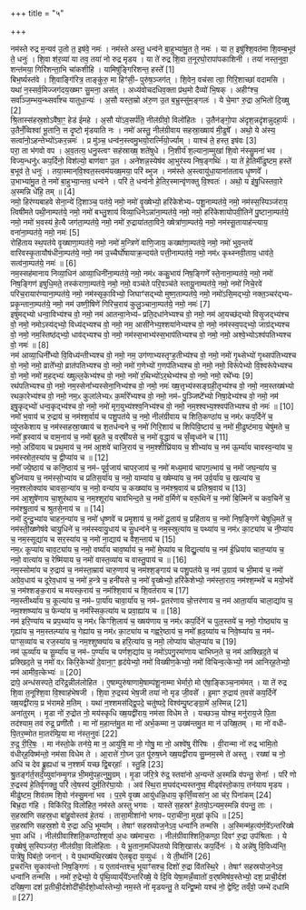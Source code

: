 +++
title = "५"

+++


  
नम॑स्ते रुद्र म॒न्यव॑ उ॒तो त॒ इष॑वे॒ नमः॑ । नम॑स्ते अस्तु॒ धन्व॑ने बा॒हुभ्या॑मु॒त ते॒ नमः॑ । या त॒ इषु॑श्शि॒वत॑मा शि॒वम्ब॒भूव॑ ते॒ धनुः॑ । शि॒वा श॑र॒व्या॑ या तव॒ तया॑ नो रुद्र मृडय । या ते॑ रुद्र शि॒वा त॒नूरघो॒रापा॑पकाशिनी । तया॑ नस्त॒नुवा॒ शन्त॑मया॒ गिरि॑शन्ता॒भि चा॑कशीहि । यामिषु॑ङ्गिरिशन्त॒ हस्ते᳚ [1]  
बिभ॒र्ष्यस्त॑वे । शि॒वाङ्गि॑रित्र॒ ताङ्कु॑रु॒ मा हिꣳ॑सी॒ᳶ पुरु॑ष॒ञ्जग॑त् । शि॒वेन॒ वच॑सा त्वा॒ गिरि॒शाच्छा॑ वदामसि । यथा॑ न॒स्सर्व॒मिज्जग॑दय॒ख्ष्मꣳ सु॒मना॒ अस॑त् । अध्य॑वोचदधिव॒क्ता प्र॑थ॒मो दैव्यो॑ भि॒षक् । अहीꣳ॑श्च॒ सर्वा᳚ञ्ज॒म्भय॒न्थ्सर्वा᳚श्च यातुधा॒न्यः॑ । अ॒सौ यस्ता॒म्रो अ॑रु॒ण उ॒त ब॒भ्रुस्सु॑म॒ङ्गलः॑ । ये चे॒माꣳ रु॒द्रा अ॒भितो॑ दि॒ख्षु [2]  
श्रि॒तास्स॑हस्र॒शोऽवै॑षा॒ꣳ॒ हेड॑ ईमहे । अ॒सौ यो॑ऽव॒सर्प॑ति॒ नील॑ग्रीवो॒ विलो॑हितः । उ॒तैन॑ङ्गो॒पा अ॑दृश॒न्नदृ॑शन्नुदहा॒र्यः॑ । उ॒तैनँ॒व्विश्वा॑ भू॒तानि॒ स दृ॒ष्टो मृ॑डयाति नः । नमो॑ अस्तु॒ नील॑ग्रीवाय सहस्रा॒ख्षाय॑ मी॒ढुषे᳚ । अथो॒ ये अ॑स्य॒ सत्वा॑नो॒ऽहन्तेभ्यो॑ऽकर॒न्नमः॑ । प्र मु॑ञ्च॒ धन्व॑न॒स्त्वमु॒भयो॒रार्त्नि॑यो॒र्ज्याम् । याश्च॑ ते॒ हस्त॒ इष॑वः [3]  
परा॒ ता भ॑गवो वप । अ॒व॒तत्य॒ धनु॒स्त्वꣳ सह॑स्राख्ष॒ शते॑षुधे । नि॒शीर्य॑ श॒ल्याना॒म्मुखा॑ शि॒वो न॑स्सु॒मना॑ भव । विज्य॒न्धनु॑ᳵ कप॒र्दिनो॒ विश॑ल्यो॒ बाण॑वाꣳ उ॒त । अने॑शन्न॒स्येष॑व आ॒भुर॑स्य निष॒ङ्गथिः॑ । या ते॑ हे॒तिर्मी॑ढुष्टम॒ हस्ते॑ ब॒भूव॑ ते॒ धनुः॑ । तया॒स्मान्‌वि॒श्वत॒स्त्वम॑यख्ष॒मया॒ परि॑ ब्भुज । नम॑स्ते अ॒स्त्वायु॑धा॒याना॑तताय धृ॒ष्णवे᳚ । उ॒भाभ्या॑मु॒त ते॒ नमो॑ बा॒हुभ्या॒न्तव॒ धन्व॑ने । परि॑ ते॒ धन्व॑नो हे॒तिर॒स्मान्वृ॑णक्तु वि॒श्वतः॑ । अथो॒ य इ॑षु॒धिस्तवा॒रे अ॒स्मन्नि धे॑हि॒ तम् ॥ [4]  
नमो॒ हिर॑ण्यबाहवे सेना॒न्ये॑ दि॒शाञ्च॒ पत॑ये॒ नमो॒ नमो॑ वृ॒ख्षेभ्यो॒ हरि॑केशेभ्यᳶ पशू॒नाम्पत॑ये॒ नमो॒ नम॑स्स॒स्पिञ्ज॑राय॒ त्विषी॑मते पथी॒नाम्पत॑ये॒ नमो॒ नमो॑ बभ्लु॒शाय॑ विव्या॒धिनेऽन्ना॑ना॒म्पत॑ये॒ नमो॒ नमो॒ हरि॑केशायोपवी॒तिने॑ पु॒ष्टाना॒म्पत॑ये॒ नमो॒ नमो॑ भ॒वस्य॑ हे॒त्यै जग॑ता॒म्पत॑ये॒ नमो॒ नमो॑ रु॒द्राया॑तता॒विने॒ ख्षेत्रा॑णा॒म्पत॑ये॒ नमो॒ नम॑स्सू॒तायाह॑न्त्याय॒ वना॑ना॒म्पत॑ये॒ नमो॒ नमः॑ [5]  
रोहि॑ताय स्थ॒पत॑ये वृ॒ख्षाणा॒म्पत॑ये॒ नमो॒ नमो॑ म॒न्त्रिणे॑ वाणि॒जाय॒ कख्षा॑णा॒म्पत॑ये॒ नमो॒ नमो॑ भुव॒न्तये॑ वारिवस्कृ॒तायौष॑धीना॒म्पत॑ये॒ नमो॒ नम॑ उ॒च्चैर्घो॑षायाक्र॒न्दय॑ते पत्ती॒नाम्पत॑ये॒ नमो॒ नम॑ᳵ कृथ्स्नवी॒ताय॒ धाव॑ते॒ सत्व॑ना॒म्पत॑ये॒ नमः॑ ॥ [6]  
नम॒स्सह॑मानाय निव्या॒धिन॑ आव्या॒धिनी॑ना॒म्पत॑ये॒ नमो॒ नम॑ᳵ ककु॒भाय॑ निष॒ङ्गिणे᳚ स्ते॒नाना॒म्पत॑ये॒ नमो॒ नमो॑ निष॒ङ्गिण॑ इषुधि॒मते॒ तस्क॑राणा॒म्पत॑ये॒ नमो॒ नमो॒ वञ्च॑ते परि॒वञ्च॑ते स्तायू॒नाम्पत॑ये॒ नमो॒ नमो॑ निचे॒रवे॑ परिच॒रायार॑ण्याना॒म्पत॑ये॒ नमो॒ नम॑स्सृका॒विभ्यो॒ जिघाꣳ॑सद्भ्यो मुष्ण॒ताम्पत॑ये॒ नमो॒ नमो॑ऽसि॒मद्भ्यो॒ नक्त॒ञ्चर॑द्भ्यᳶ प्रकृ॒न्ताना॒म्पत॑ये॒ नमो॒ नम॑ उष्णी॒षिणे॑ गिरिच॒राय॑ कुलु॒ञ्चाना॒म्पत॑ये॒ नमो॒ नमः॑ [7]  
इषु॑मद्भ्यो धन्वा॒विभ्य॑श्च वो॒ नमो॒ नम॑ आतन्वा॒नेभ्य॑ᳶ प्रति॒दधा॑नेभ्यश्च वो॒ नमो॒ नम॑ आ॒यच्छ॑द्भ्यो विसृ॒जद्भ्य॑श्च वो॒ नमो॒ नमोऽस्य॑द्भ्यो॒ विध्य॑द्भ्यश्च वो॒ नमो॒ नम॒ आसी॑नेभ्य॒श्शया॑नेभ्यश्च वो॒ नमो॒ नम॑स्स्व॒पद्भ्यो॒ जाग्र॑द्भ्यश्च वो॒ नमो॒ नम॒स्तिष्ठ॑द्भ्यो॒ धाव॑द्भ्यश्च वो॒ नमो॒ नम॑स्स॒भाभ्य॑स्स॒भाप॑तिभ्यश्च वो॒ नमो॒ नमो॒ अश्वे॒भ्योऽश्व॑पतिभ्यश्च वो॒ नमः॑ ॥ [8]  
नम॑ आव्या॒धिनी᳚भ्यो वि॒विध्य॑न्तीभ्यश्च वो॒ नमो॒ नम॒ उग॑णाभ्यस्तृꣳह॒तीभ्य॑श्च वो॒ नमो॒ नमो॑ गृ॒थ्सेभ्यो॑ गृ॒थ्सप॑तिभ्यश्च वो॒ नमो॒ नमो॒ व्राते᳚भ्यो॒ व्रात॑पतिभ्यश्च वो॒ नमो॒ नमो॑ ग॒णेभ्यो॑ ग॒णप॑तिभ्यश्च वो॒ नमो॒ नमो॒ विरू॑पेभ्यो वि॒श्वरू॑पेभ्यश्च वो॒ नमो॒ नमो॑ म॒हद्भ्यः॑ ख्षुल्ल॒केभ्य॑श्च वो॒ नमो॒ नमो॑ र॒थिभ्यो॑ऽर॒थेभ्य॑श्च वो॒ नमो॒ नमो॒ रथे᳚भ्यः [9]  
रथ॑पतिभ्यश्च वो॒ नमो॒ नम॒स्सेना᳚भ्यस्सेना॒निभ्य॑श्च वो॒ नमो॒ नमः॑ ख्ष॒त्तृभ्य॑स्सङ्ग्रही॒तृभ्य॑श्च वो॒ नमो॒ नम॒स्तख्ष॑भ्यो रथका॒रेभ्य॑श्च वो॒ नमो॒ नम॒ᳵ कुला॑लेभ्यᳵ क॒र्मारे᳚भ्यश्च वो॒ नमो॒ नम॑ᳶ पु॒ञ्जिष्टे᳚भ्यो निषा॒देभ्य॑श्च वो॒ नमो॒ नम॑ इषु॒कृद्भ्यो॑ धन्व॒कृद्भ्य॑श्च वो॒ नमो॒ नमो॑ मृग॒युभ्य॑श्श्व॒निभ्य॑श्च वो॒ नमो॒ नम॒श्श्वभ्य॒श्श्वप॑तिभ्यश्च वो॒ नमः॑ ॥ [10]  
नमो॑ भ॒वाय॑ च रु॒द्राय॑ च॒ नम॑श्श॒र्वाय॑ च पशु॒पत॑ये च॒ नमो॒ नील॑ग्रीवाय च शिति॒कण्ठा॑य च॒ नम॑ᳵ कप॒र्दिने॑ च॒ व्यु॑प्तकेशाय च॒ नम॑स्सहस्रा॒ख्षाय॑ च श॒तध॑न्वने च॒ नमो॑ गिरि॒शाय॑ च शिपिवि॒ष्टाय॑ च॒ नमो॑ मी॒ढुष्ट॑माय॒ चेषु॑मते च॒ नमो᳚ ह्र॒स्वाय॑ च वाम॒नाय॑ च॒ नमो॑ बृह॒ते च॒ वर्‌षी॑यसे च॒ नमो॑ वृ॒द्धाय॑ च सँ॒व्वृध्व॑ने च [11]  
नमो॒ अग्रि॑याय च प्रथ॒माय॑ च॒ नम॑ आ॒शवे॑ चाजि॒राय॑ च॒ नम॒श्शीघ्रि॑याय च॒ शीभ्या॑य च॒ नम॑ ऊ॒र्म्या॑य चावस्व॒न्या॑य च॒ नम॑स्स्रोत॒स्या॑य च॒ द्वीप्या॑य च ॥ [12]  
नमो᳚ ज्ये॒ष्ठाय॑ च कनि॒ष्ठाय॑ च॒ नम॑ᳶ पूर्व॒जाय॑ चापर॒जाय॑ च॒ नमो॑ मध्य॒माय॑ चापग॒ल्भाय॑ च॒ नमो॑ जघ॒न्या॑य च॒ बुध्नि॑याय च॒ नम॑स्सो॒भ्या॑य च प्रतिस॒र्या॑य च॒ नमो॒ याम्या॑य च॒ ख्षेम्या॑य च॒ नम॑ उर्व॒र्या॑य च॒ खल्या॑य च॒ नम॒श्श्लोक्या॑य चावसा॒न्या॑य च॒ नमो॒ वन्या॑य च॒ कख्ष्या॑य च॒ नम॑श्श्र॒वाय॑ च प्रतिश्र॒वाय॑ च [13]  
नम॑ आ॒शुषे॑णाय चा॒शुर॑थाय च॒ नम॒श्शूरा॑य चावभिन्द॒ते च॒ नमो॑ व॒र्मिणे॑ च वरू॒थिने॑ च॒ नमो॑ बि॒ल्मिने॑ च कव॒चिने॑ च॒ नम॑श्श्रु॒ताय॑ च श्रुतसे॒नाय॑ च ॥ [14]  
नमो॑ दुन्दु॒भ्या॑य चाहन॒न्या॑य च॒ नमो॑ धृ॒ष्णवे॑ च प्रमृ॒शाय॑ च॒ नमो॑ दू॒ताय॑ च॒ प्रहि॑ताय च॒ नमो॑ निष॒ङ्गिणे॑ चेषुधि॒मते॑ च॒ नम॑स्ती॒ख्ष्णेष॑वे चायु॒धिने॑ च॒ नम॑स्स्वायु॒धाय॑ च सु॒धन्व॑ने च॒ नम॒स्स्रुत्या॑य च॒ पथ्या॑य च॒ नम॑ᳵ का॒ट्या॑य च नी॒प्या॑य च॒ नम॒स्सूद्या॑य च सर॒स्या॑य च॒ नमो॑ ना॒द्याय॑ च वैश॒न्ताय॑ च [15]  
नम॒ᳵ कूप्या॑य चाव॒ट्या॑य च॒ नमो॒ वर्ष्या॑य चाव॒र्ष्याय॑ च॒ नमो॑ मे॒घ्या॑य च विद्यु॒त्या॑य च॒ नम॑ ई॒ध्रिया॑य चात॒प्या॑य च॒ नमो॒ वात्या॑य च॒ रेष्मि॑याय च॒ नमो॑ वास्त॒व्या॑य च वास्तु॒पाय॑ च ॥ [16]  
नम॒स्सोमा॑य च रु॒द्राय॑ च॒ नम॑स्ता॒म्राय॑ चारु॒णाय॑ च॒ नम॑श्श॒ङ्गाय॑ च पशु॒पत॑ये च॒ नम॑ उ॒ग्राय॑ च भी॒माय॑ च॒ नमो॑ अग्रेव॒धाय॑ च दूरेव॒धाय॑ च॒ नमो॑ ह॒न्त्रे च॒ हनी॑यसे च॒ नमो॑ वृ॒ख्षेभ्यो॒ हरि॑केशेभ्यो॒ नम॑स्ता॒राय॒ नम॑श्श॒म्भवे॑ च मयो॒भवे॑ च॒ नम॑श्शङ्क॒राय॑ च मयस्क॒राय॑ च॒ नम॑श्शि॒वाय॑ च शि॒वत॑राय च [17]  
नम॒स्तीर्थ्या॑य च॒ कूल्या॑य च॒ नम॑ᳶ पा॒र्या॑य चावा॒र्या॑य च॒ नम॑ᳶ प्र॒तर॑णाय चो॒त्तर॑णाय च॒ नम॑ आता॒र्या॑य चाला॒द्या॑य च॒ नम॒श्शष्प्या॑य च॒ फेन्या॑य च॒ नम॑स्सिक॒त्या॑य च प्रवा॒ह्या॑य च ॥ [18]  
नम॑ इरि॒ण्या॑य च प्रप॒थ्या॑य च॒ नम॑ᳵ किꣳशि॒लाय॑ च॒ ख्षय॑णाय च॒ नम॑ᳵ कप॒र्दिने॑ च पुल॒स्तये॑ च॒ नमो॒ गोष्ठ्या॑य च॒ गृह्या॑य च॒ नम॒स्तल्प्या॑य च॒ गेह्या॑य च॒ नम॑ᳵ का॒ट्या॑य च गह्वरे॒ष्ठाय॑ च॒ नमो᳚ ह्रद॒य्या॑य च निवे॒ष्प्या॑य च॒ नम॑ᳶ पाꣳस॒व्या॑य च रज॒स्या॑य च॒ नम॒श्शुष्क्या॑य च हरि॒त्या॑य च॒ नमो॒ लोप्या॑य चोल॒प्या॑य च [19]  
नम॑ ऊ॒र्व्या॑य च सू॒र्म्या॑य च॒ नम॑ᳶ प॒र्ण्या॑य च पर्णश॒द्या॑य च॒ नमो॑ऽपगु॒रमा॑णाय चाभिघ्न॒ते च॒ नम॑ आक्खिद॒ते च॑ प्रक्खिद॒ते च॒ नमो॑ वᳵ किरि॒केभ्यो॑ दे॒वाना॒ꣳ॒ हृद॑येभ्यो॒ नमो॑ विख्षीण॒केभ्यो॒ नमो॑ विचिन्व॒त्केभ्यो॒ नम॑ आनिर्‌ह॒तेभ्यो॒ नम॑ आमीव॒त्केभ्यः॑ ॥ [20]  
द्रापे॒ अन्ध॑सस्पते॒ दरि॑द्र॒न्नील॑लोहित । ए॒षाम्पुरु॑षाणामे॒षाम्प॑शू॒नाम्मा भेर्मारो॒ मो ए॑षा॒ङ्किञ्च॒नाम॑मत् । या ते॑ रुद्र शि॒वा त॒नूश्शि॒वा वि॒श्वाह॑भेषजी । शि॒वा रु॒द्रस्य॑ भेष॒जी तया॑ नो मृड जी॒वसे᳚ । इ॒माꣳ रु॒द्राय॑ त॒वसे॑ कप॒र्दिने᳚ ख्ष॒यद्वी॑राय॒ प्र भ॑रामहे म॒तिम् । यथा॑ न॒श्शमस॑द्द्वि॒पदे॒ चतु॑ष्पदे॒ विश्व॑म्पु॒ष्टङ्ग्रा॒मे॑ अ॒स्मिन्न् [21]  
अना॑तुरम् । मृ॒डा नो॑ रु॒द्रोत नो॒ मय॑स्कृधि ख्ष॒यद्वी॑राय॒ नम॑सा विधेम ते । यच्छञ्च॒ योश्च॒ मनु॑राय॒जे पि॒ता तद॑श्याम॒ तव॑ रुद्र॒ प्रणी॑तौ । मा नो॑ म॒हान्त॑मु॒त मा नो॑ अर्भ॒कम्मा न॒ उख्ष॑न्तमु॒त मा न॑ उख्षि॒तम् । मा नो॑ वधीᳶ पि॒तर॒म्मोत मा॒तर॑म्प्रि॒या मा न॑स्त॒नुवः॑ [22]  
रु॒द्र॒ री॒रि॒षः॒ । मा न॑स्तो॒के तन॑ये॒ मा न॒ आयु॑षि॒ मा नो॒ गोषु॒ मा नो॒ अश्वे॑षु रीरिषः । वी॒रान्मा नो॑ रुद्र भामि॒तो व॑धीर्‌ह॒विष्म॑न्तो॒ नम॑सा विधेम ते । आ॒रात्ते॑ गो॒घ्न उ॒त पू॑रुष॒घ्ने ख्ष॒यद्वी॑राय सु॒म्नम॒स्मे ते॑ अस्तु । रख्षा॑ च नो॒ अधि॑ च देव ब्रू॒ह्यधा॑ च न॒श्शर्म॑ यच्छ द्वि॒बर्‌हाः᳚ । स्तु॒हि [23]  
श्रु॒तङ्ग॑र्त॒सदँ॒य्युवा॑नम्मृ॒गन्न भी॒ममु॑पह॒त्नुमु॒ग्रम् । मृ॒डा ज॑रि॒त्रे रु॑द्र॒ स्तवा॑नो अ॒न्यन्ते॑ अ॒स्मन्नि व॑पन्तु॒ सेनाः᳚ । परि॑ णो रु॒द्रस्य॑ हे॒तिर्वृ॑णक्तु॒ परि॑ त्वे॒षस्य॑ दुर्म॒तिर॑घा॒योः । अव॑ स्थि॒रा म॒घव॑द्भ्यस्तनुष्व॒ मीढ्व॑स्तो॒काय॒ तन॑याय मृडय । मीढु॑ष्टम॒ शिव॑तम शि॒वो न॑स्सु॒मना॑ भव । प॒र॒मे वृ॒ख्ष आयु॑धन्नि॒धाय॒ कृत्तिँ॒व्वसा॑न॒ आ च॑र॒ पिना॑कम् [24]  
बिभ्र॒दा ग॑हि । विकि॑रिद॒ विलो॑हित॒ नम॑स्ते अस्तु भगवः । यास्ते॑ स॒हस्रꣳ॑ हे॒तयो॒ऽन्यम॒स्मन्नि व॑पन्तु॒ ताः । स॒हस्रा॑णि सहस्र॒धा बा॑हु॒वोस्तव॑ हे॒तयः॑ । तासा॒मीशा॑नो भगवᳶ परा॒चीना॒ मुखा॑ कृधि ॥ [25]  
स॒हस्रा॑णि सहस्र॒शो ये रु॒द्रा अधि॒ भूम्या᳚म् । तेषाꣳ॑ सहस्रयोज॒नेऽव॒ धन्वा॑नि तन्मसि । अ॒स्मिन्म॑ह॒त्य॑र्ण॒वे᳚ऽन्तरि॑ख्षे भ॒वा अधि॑ । नील॑ग्रीवाश्शिति॒कण्ठा᳚श्श॒र्वा अ॒धः ख्ष॑माच॒राः । नील॑ग्रीवाश्शिति॒कण्ठा॒ दिवꣳ॑ रु॒द्रा उप॑श्रिताः । ये वृ॒ख्षेषु॑ स॒स्पिञ्ज॑रा॒ नील॑ग्रीवा॒ विलो॑हिताः । ये भू॒ताना॒मधि॑पतयो विशि॒खास॑ᳵ कप॒र्दिनः॑ । ये अन्ने॑षु वि॒विध्य॑न्ति॒ पात्रे॑षु॒ पिब॑तो॒ जनान्॑ । ये प॒थाम्प॑थि॒रख्ष॑य ऐलबृ॒दा य॒व्युधः॑ । ये ती॒र्थानि॑ [26]  
प्र॒चर॑न्ति सृ॒काव॑न्तो निष॒ङ्गिणः॑ । य ए॒ताव॑न्तश्च॒ भूयाꣳ॑सश्च॒ दिशो॑ रु॒द्रा वि॑तस्थि॒रे । तेषाꣳ॑ सहस्रयोज॒नेऽव॒ धन्वा॑नि तन्मसि । नमो॑ रु॒द्रेभ्यो॒ ये पृ॑थि॒व्याय्ँये᳚ऽन्तरि॑ख्षे॒ ये दि॒वि येषा॒मन्नँ॒व्वातो॑ व॒र्‌षमिष॑व॒स्तेभ्यो॒ दश॒ प्राची॒र्दश॑ दख्षि॒णा दश॑ प्र॒तीची॒र्दशोदी॑ची॒र्दशो॒र्ध्वास्तेभ्यो॒ नम॒स्ते नो॑ मृडयन्तु॒ ते यन्द्वि॒ष्मो यश्च॑ नो॒ द्वेष्टि॒ तव्ँवो॒ जम्भे॑ दधामि ॥ [27]  
